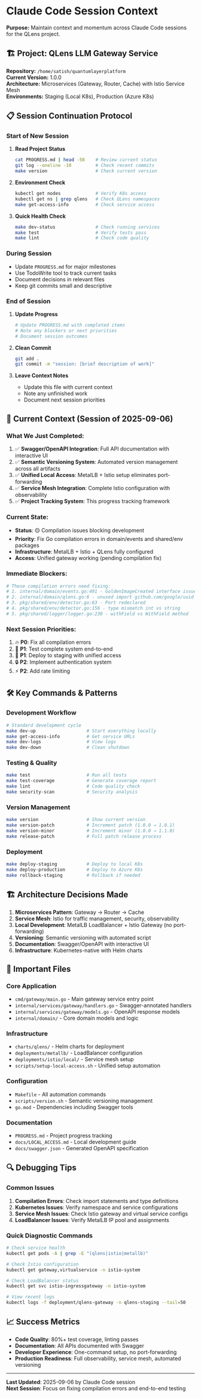 # Claude Code Session Context

**Purpose:** Maintain context and momentum across Claude Code sessions for the QLens project.

## 🏗️ Project: QLens LLM Gateway Service

**Repository:** `/home/satish/quantumlayerplatform`  
**Current Version:** 1.0.0  
**Architecture:** Microservices (Gateway, Router, Cache) with Istio Service Mesh  
**Environments:** Staging (Local K8s), Production (Azure K8s)  

## 📋 Session Continuation Protocol

### **Start of New Session**

1. **Read Project Status**
   ```bash
   cat PROGRESS.md | head -50    # Review current status
   git log --oneline -10         # Check recent commits
   make version                  # Check current version
   ```

2. **Environment Check**
   ```bash
   kubectl get nodes             # Verify K8s access
   kubectl get ns | grep qlens   # Check QLens namespaces
   make get-access-info          # Check service access
   ```

3. **Quick Health Check**
   ```bash
   make dev-status               # Check running services
   make test                     # Verify tests pass
   make lint                     # Check code quality
   ```

### **During Session**

- Update `PROGRESS.md` for major milestones
- Use TodoWrite tool to track current tasks
- Document decisions in relevant files
- Keep git commits small and descriptive

### **End of Session**

1. **Update Progress**
   ```bash
   # Update PROGRESS.md with completed items
   # Note any blockers or next priorities
   # Document session outcomes
   ```

2. **Clean Commit**
   ```bash
   git add .
   git commit -m "session: [brief description of work]"
   ```

3. **Leave Context Notes**
   - Update this file with current context
   - Note any unfinished work
   - Document next session priorities

## 🎯 Current Context (Session of 2025-09-06)

### **What We Just Completed:**
1. ✅ **Swagger/OpenAPI Integration**: Full API documentation with interactive UI
2. ✅ **Semantic Versioning System**: Automated version management across all artifacts
3. ✅ **Unified Local Access**: MetalLB + Istio setup eliminates port-forwarding
4. ✅ **Service Mesh Integration**: Complete Istio configuration with observability
5. ✅ **Project Tracking System**: This progress tracking framework

### **Current State:**
- **Status**: 🟡 Compilation issues blocking development
- **Priority**: Fix Go compilation errors in domain/events and shared/env packages
- **Infrastructure**: MetalLB + Istio + QLens fully configured
- **Access**: Unified gateway working (pending compilation fix)

### **Immediate Blockers:**
```bash
# These compilation errors need fixing:
# 1. internal/domain/events.go:491 - GoldenImageCreated interface issue
# 2. internal/domain/qlens.go:6 - unused import github.com/google/uuid
# 3. pkg/shared/env/detector.go:63 - Port redeclared
# 4. pkg/shared/env/detector.go:156 - type mismatch int vs string
# 5. pkg/shared/logger/logger.go:230 - withField vs WithField method
```

### **Next Session Priorities:**
1. 🔥 **P0**: Fix all compilation errors
2. 🎯 **P1**: Test complete system end-to-end
3. 🚀 **P1**: Deploy to staging with unified access
4. 🔒 **P2**: Implement authentication system
5. ⚡ **P2**: Add rate limiting

## 🛠️ Key Commands & Patterns

### **Development Workflow**
```bash
# Standard development cycle
make dev-up                   # Start everything locally
make get-access-info          # Get service URLs
make dev-logs                 # View logs
make dev-down                 # Clean shutdown
```

### **Testing & Quality**
```bash
make test                     # Run all tests
make test-coverage            # Generate coverage report
make lint                     # Code quality check
make security-scan            # Security analysis
```

### **Version Management**
```bash
make version                  # Show current version
make version-patch            # Increment patch (1.0.0 → 1.0.1)
make version-minor            # Increment minor (1.0.0 → 1.1.0)
make release-patch            # Full patch release process
```

### **Deployment**
```bash
make deploy-staging           # Deploy to local K8s
make deploy-production        # Deploy to Azure K8s
make rollback-staging         # Rollback if needed
```

## 🏗️ Architecture Decisions Made

1. **Microservices Pattern**: Gateway → Router → Cache
2. **Service Mesh**: Istio for traffic management, security, observability  
3. **Local Development**: MetalLB LoadBalancer + Istio Gateway (no port-forwarding)
4. **Versioning**: Semantic versioning with automated script
5. **Documentation**: Swagger/OpenAPI with interactive UI
6. **Infrastructure**: Kubernetes-native with Helm charts

## 📁 Important Files

### **Core Application**
- `cmd/gateway/main.go` - Main gateway service entry point
- `internal/services/gateway/handlers.go` - Swagger-annotated handlers
- `internal/services/gateway/models.go` - OpenAPI response models
- `internal/domain/` - Core domain models and logic

### **Infrastructure**
- `charts/qlens/` - Helm charts for deployment
- `deployments/metallb/` - LoadBalancer configuration
- `deployments/istio/local/` - Service mesh setup
- `scripts/setup-local-access.sh` - Unified setup automation

### **Configuration**
- `Makefile` - All automation commands
- `scripts/version.sh` - Semantic versioning management
- `go.mod` - Dependencies including Swagger tools

### **Documentation**
- `PROGRESS.md` - Project progress tracking
- `docs/LOCAL_ACCESS.md` - Local development guide
- `docs/swagger.json` - Generated OpenAPI specification

## 🔍 Debugging Tips

### **Common Issues**
1. **Compilation Errors**: Check import statements and type definitions
2. **Kubernetes Issues**: Verify namespace and service configurations
3. **Service Mesh Issues**: Check Istio gateway and virtual service configs
4. **LoadBalancer Issues**: Verify MetalLB IP pool and assignments

### **Quick Diagnostic Commands**
```bash
# Check service health
kubectl get pods -A | grep -E "(qlens|istio|metallb)"

# Check Istio configuration
kubectl get gateway,virtualservice -n istio-system

# Check LoadBalancer status
kubectl get svc istio-ingressgateway -n istio-system

# View recent logs
kubectl logs -f deployment/qlens-gateway -n qlens-staging --tail=50
```

## 📈 Success Metrics

- **Code Quality**: 80%+ test coverage, linting passes
- **Documentation**: All APIs documented with Swagger
- **Developer Experience**: One-command setup, no port-forwarding
- **Production Readiness**: Full observability, service mesh, automated versioning

---

**Last Updated**: 2025-09-06 by Claude Code session  
**Next Session**: Focus on fixing compilation errors and end-to-end testing